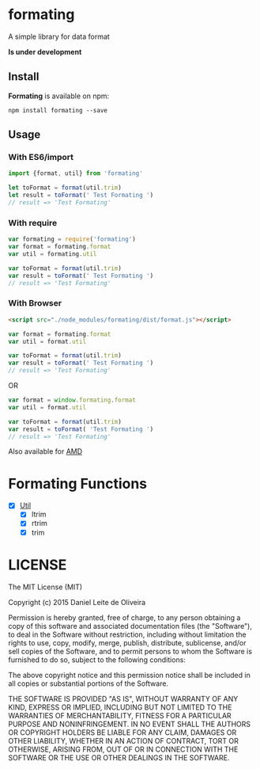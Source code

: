 # formating
A simple library for data format

**Is under development**

## Install

**Formating** is available on npm:
```
npm install formating --save
```

## Usage

### With ES6/import

```javascript
import {format, util} from 'formating'

let toFormat = format(util.trim)
let result = toFormat(' Test Formating ')
// result => 'Test Formating'
```

### With require

```javascript
var formating = require('formating')
var format = formating.format
var util = formating.util

var toFormat = format(util.trim)
var result = toFormat(' Test Formating ')
// result => 'Test Formating'
```

### With Browser

```html
<script src="./node_modules/formating/dist/format.js"></script>
```

```javascript
var format = formating.format
var util = format.util

var toFormat = format(util.trim)
var result = toFormat(' Test Formating ')
// result => 'Test Formating'
```
OR
```javascript
var format = window.formating.format
var util = format.util

var toFormat = format(util.trim)
var result = toFormat( 'Test Formating ')
// result => 'Test Formating'
```

Also available for [AMD](https://github.com/amdjs/amdjs-api/wiki/AMD)

# Formating Functions

- [x] [Util](https://github.com/dleitee/formating/blob/master/docs/util.md)
    - [x] ltrim
    - [x] rtrim
    - [x] trim

# LICENSE
The MIT License (MIT)

Copyright (c) 2015 Daniel Leite de Oliveira

Permission is hereby granted, free of charge, to any person obtaining a copy
of this software and associated documentation files (the "Software"), to deal
in the Software without restriction, including without limitation the rights
to use, copy, modify, merge, publish, distribute, sublicense, and/or sell
copies of the Software, and to permit persons to whom the Software is
furnished to do so, subject to the following conditions:

The above copyright notice and this permission notice shall be included in
all copies or substantial portions of the Software.

THE SOFTWARE IS PROVIDED "AS IS", WITHOUT WARRANTY OF ANY KIND, EXPRESS OR
IMPLIED, INCLUDING BUT NOT LIMITED TO THE WARRANTIES OF MERCHANTABILITY,
FITNESS FOR A PARTICULAR PURPOSE AND NONINFRINGEMENT. IN NO EVENT SHALL THE
AUTHORS OR COPYRIGHT HOLDERS BE LIABLE FOR ANY CLAIM, DAMAGES OR OTHER
LIABILITY, WHETHER IN AN ACTION OF CONTRACT, TORT OR OTHERWISE, ARISING FROM,
OUT OF OR IN CONNECTION WITH THE SOFTWARE OR THE USE OR OTHER DEALINGS IN
THE SOFTWARE.

